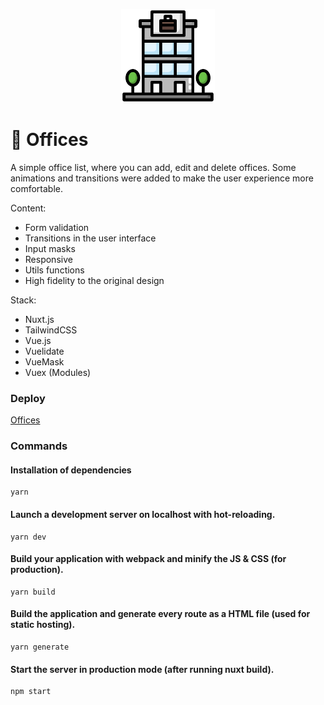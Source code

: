 <p align="center">
  <img
		style="object: contain; height: 150px"
		src="https://raw.githubusercontent.com/glhrmoura/offices/main/static/logo.png"
	>
</p>

# :office: Offices

A simple office list, where you can add, edit and delete offices. Some animations and transitions were added to make the user experience more comfortable.

Content:

-   Form validation
-   Transitions in the user interface
-   Input masks
-   Responsive
-   Utils functions
-   High fidelity to the original design

Stack:

-   Nuxt.js
-   TailwindCSS
-   Vue.js
-   Vuelidate
-   VueMask
-   Vuex (Modules)

### Deploy

[Offices](https://charming-hotteok-8dc02a.netlify.app)

### Commands

#### Installation of dependencies

```
yarn
```

#### Launch a development server on localhost with hot-reloading.

```
yarn dev
```

#### Build your application with webpack and minify the JS & CSS (for production).

```
yarn build
```

#### Build the application and generate every route as a HTML file (used for static hosting).

```
yarn generate
```

#### Start the server in production mode (after running nuxt build).

```
npm start
```
